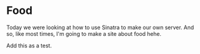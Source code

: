 # Food

Today we were looking at how to use Sinatra to make our own server.
And so, like most times, I'm going to make a site about food hehe.

Add this as a test.

